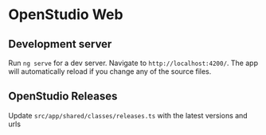 # OpenStudio Web

## Development server

Run `ng serve` for a dev server. Navigate to `http://localhost:4200/`. The app will automatically reload if you change any of the source files.

## OpenStudio Releases

Update `src/app/shared/classes/releases.ts` with the latest versions and urls
